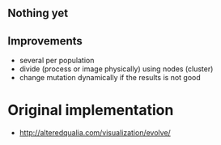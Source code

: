 ## Nothing yet
## Improvements

* several per population
* divide (process or image physically) using nodes (cluster)
* change mutation dynamically if the results is not good
 
# Original implementation
* http://alteredqualia.com/visualization/evolve/
